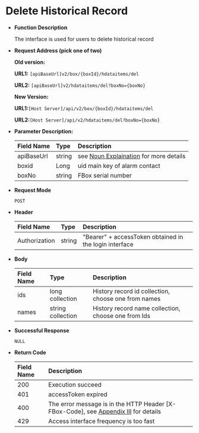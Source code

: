 # Delete Historical Record

* **Function Description**

   The interface is used for users to delete historical record

* **Request Address \(pick one of two\)**

   **Old version:**

   **URL1:** `[apiBaseUrl]v2/box/{boxId}/hdataitems/del`

   **URL2:** `[apiBaseUrl]v2/hdataitems/del?boxNo={boxNo}`

   **New Version:**

   **URL1:**`[Host Server]/api/v2/box/{boxId}/hdataitems/del`

   **URL2:**`[Host Server]/api/v2/hdataitems/del?boxNo={boxNo}`

* **Parameter Description:**

  | Field Name | Type | Description |
  | :--- | :--- | :--- |
  | apiBaseUrl | string | see [Noun Explaination](https://app.gitbook.com/@upsilonauto/s/sdk-interface-and-http-interface/~/drafts/-Mj8wlgyy_R51z8IfQDt/http-document-1/login-interface/noun-explain-or-fbox-document) for more details |
  | boxid | Long | uid main key of alarm contact |
  | boxNo | string | FBox serial number |

* **Request Mode**

   `POST`

* **Header**

  | Field Name | Type | Description |
  | :--- | :--- | :--- |
  | Authorization | string | "Bearer" + accessToken obtained in the login interface  |

* **Body**

  | Field Name | Type | Description |
  | :--- | :--- | :--- |
  | ids | long collection | History record id collection, choose one from names |
  | names | string collection | History record name collection, choose one from Ids |

* **Successful Response**

   `NULL`

* **Return Code**

  | Field Name | Description |
  | :--- | :--- |
  | 200 | Execution succeed |
  | 401 | accessToken expired |
  | 400 | The error message is in the HTTP Header \[X-FBox-Code\], see [Appendix III](https://app.gitbook.com/@upsilonauto/s/sdk-interface-and-http-interface/~/drafts/-MjC0dIK6gMQjbDiItxW/http-document-1/appendix/untitled-2) for details |
  | 429 | Access interface frequency is too fast |


